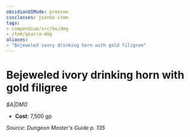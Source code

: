 ```yaml
---
obsidianUIMode: preview
cssclasses: json5e-item
tags:
- compendium/src/5e/dmg
- item/gear/a-dmg
aliases: 
- "Bejeweled ivory drinking horn with gold filigree"
---
```

# Bejeweled ivory drinking horn with gold filigree
*$A|DMG*  

- **Cost**: 7,500 gp

*Source: Dungeon Master's Guide p. 135*